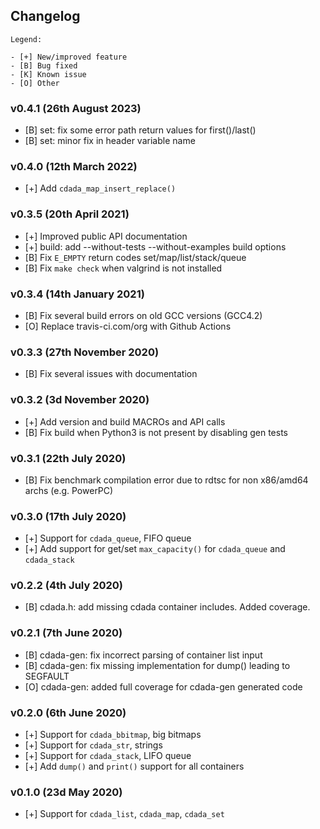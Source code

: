## Changelog

```
Legend:

- [+] New/improved feature
- [B] Bug fixed
- [K] Known issue
- [O] Other
```

### v0.4.1 (26th August 2023)

- [B] set: fix some error path return values for first()/last()
- [B] set: minor fix in header variable name

### v0.4.0 (12th March 2022)

- [+] Add `cdada_map_insert_replace()`

### v0.3.5 (20th April 2021)

- [+] Improved public API documentation
- [+] build: add --without-tests --without-examples build options
- [B] Fix `E_EMPTY` return codes set/map/list/stack/queue
- [B] Fix `make check` when valgrind is not installed

### v0.3.4 (14th January 2021)

- [B] Fix several build errors on old GCC versions (GCC4.2)
- [O] Replace travis-ci.com/org with Github Actions

### v0.3.3 (27th November 2020)

- [B] Fix several issues with documentation

### v0.3.2 (3d November 2020)

- [+] Add version and build MACROs and API calls
- [B] Fix build when Python3 is not present by disabling gen tests

### v0.3.1 (22th July 2020)

- [B] Fix benchmark compilation error due to rdtsc for non x86/amd64 archs (e.g. PowerPC)

### v0.3.0 (17th July 2020)

- [+] Support for `cdada_queue`, FIFO queue
- [+] Add support for get/set `max_capacity()` for `cdada_queue` and `cdada_stack`

### v0.2.2 (4th July 2020)

- [B] cdada.h: add missing cdada container includes. Added coverage.

### v0.2.1 (7th June 2020)

- [B] cdada-gen: fix incorrect parsing of container list input
- [B] cdada-gen: fix missing implementation for dump() leading to SEGFAULT
- [O] cdada-gen: added full coverage for cdada-gen generated code

### v0.2.0 (6th June 2020)

- [+] Support for `cdada_bbitmap`, big bitmaps
- [+] Support for `cdada_str`, strings
- [+] Support for `cdada_stack`, LIFO queue
- [+] Add `dump()` and `print()` support for all containers

### v0.1.0 (23d May 2020)

- [+] Support for `cdada_list`, `cdada_map`, `cdada_set`
